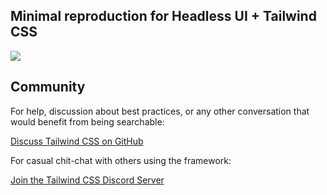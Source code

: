 ## Minimal reproduction for Headless UI + Tailwind CSS

[![](https://img.shields.io/badge/Codesandbox-000000?style=for-the-badge&logo=CodeSandbox&logoColor=white)](https://codesandbox.io/s/github/tailwindlabs/reproduction-headlessui-vue)

## Community

For help, discussion about best practices, or any other conversation that would benefit from being searchable:

[Discuss Tailwind CSS on GitHub](https://github.com/tailwindcss/tailwindcss/discussions)

For casual chit-chat with others using the framework:

[Join the Tailwind CSS Discord Server](https://discord.gg/7NF8GNe)
